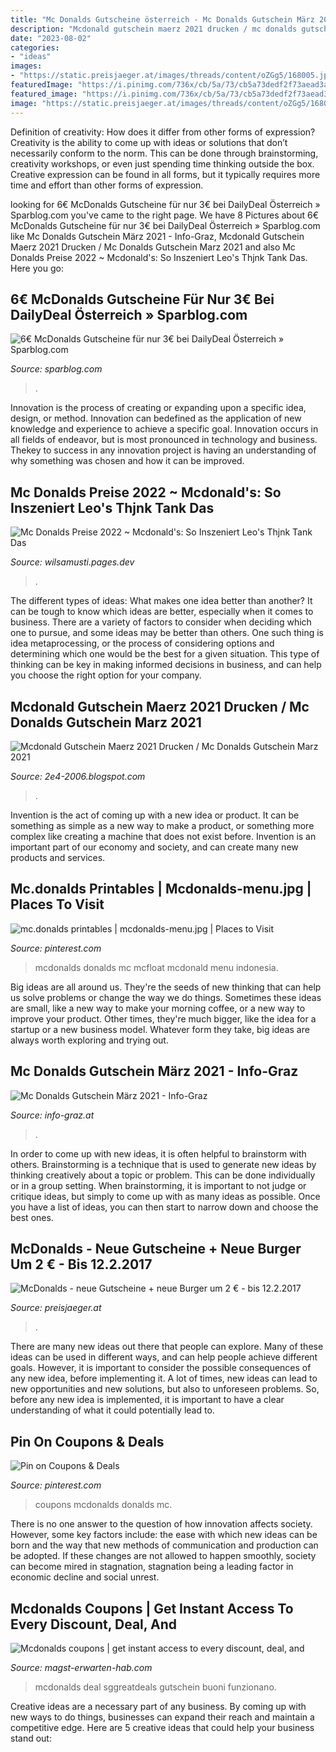 ```yaml
---
title: "Mc Donalds Gutscheine österreich - Mc Donalds Gutschein März 2021"
description: "Mcdonald gutschein maerz 2021 drucken / mc donalds gutschein marz 2021"
date: "2023-08-02"
categories:
- "ideas"
images:
- "https://static.preisjaeger.at/images/threads/content/oZGg5/168005.jpg"
featuredImage: "https://i.pinimg.com/736x/cb/5a/73/cb5a73dedf2f73aead3a242c70e70f30--mcdonalds-coupons-mc-donalds.jpg"
featured_image: "https://i.pinimg.com/736x/cb/5a/73/cb5a73dedf2f73aead3a242c70e70f30--mcdonalds-coupons-mc-donalds.jpg"
image: "https://static.preisjaeger.at/images/threads/content/oZGg5/168005.jpg"
---
```



Definition of creativity: How does it differ from other forms of expression?
Creativity is the ability to come up with ideas or solutions that don’t necessarily conform to the norm. This can be done through brainstorming, creativity workshops, or even just spending time thinking outside the box. Creative expression can be found in all forms, but it typically requires more time and effort than other forms of expression.

	

		
looking for 6€ McDonalds Gutscheine für nur 3€ bei DailyDeal Österreich » Sparblog.com you've came to the right page. We have 8 Pictures about 6€ McDonalds Gutscheine für nur 3€ bei DailyDeal Österreich » Sparblog.com like Mc Donalds Gutschein März 2021 - Info-Graz, Mcdonald Gutschein Maerz 2021 Drucken / Mc Donalds Gutschein Marz 2021 and also Mc Donalds Preise 2022 ~ Mcdonald&#039;s: So Inszeniert Leo&#039;s Thjnk Tank Das. Here you go:
		
    
## 6€ McDonalds Gutscheine Für Nur 3€ Bei DailyDeal Österreich » Sparblog.com

<img loading=lazy src="http://www.sparblog.com/wp-content/uploads/2010/04/mecces-oesterreich.jpg" onerror="this.onerror=null;this.src='https://tse1.mm.bing.net/th?id=OIP.vpUQ0QsPysWmorj_VJbguAHaEO&amp;pid=15.1';" alt="6€ McDonalds Gutscheine für nur 3€ bei DailyDeal Österreich » Sparblog.com">

_Source: sparblog.com_

>. 

	

Innovation is the process of creating or expanding upon a specific idea, design, or method. Innovation can bedefined as the application of new knowledge and experience to achieve a specific goal. Innovation occurs in all fields of endeavor, but is most pronounced in technology and business. Thekey to success in any innovation project is having an understanding of why something was chosen and how it can be improved.

    
## Mc Donalds Preise 2022 ~ Mcdonald&#039;s: So Inszeniert Leo&#039;s Thjnk Tank Das

<img loading=lazy src="https://www.tedthomas101.com/wp-content/uploads/2020/08/McDonalds-Logo.png" onerror="this.onerror=null;this.src='https://tse1.mm.bing.net/th?id=OIP.gLKRllm_vfwJguw18FJKYAHaEK&amp;pid=15.1';" alt="Mc Donalds Preise 2022 ~ Mcdonald&#039;s: So Inszeniert Leo&#039;s Thjnk Tank Das">

_Source: wilsamusti.pages.dev_

>. 

	

The different types of ideas: What makes one idea better than another?
It can be tough to know which ideas are better, especially when it comes to business. There are a variety of factors to consider when deciding which one to pursue, and some ideas may be better than others. One such thing is idea metaprocessing, or the process of considering options and determining which one would be the best for a given situation. This type of thinking can be key in making informed decisions in business, and can help you choose the right option for your company.

    
## Mcdonald Gutschein Maerz 2021 Drucken / Mc Donalds Gutschein Marz 2021

<img loading=lazy src="https://lh5.googleusercontent.com/proxy/drOmPwVwJ5vTj66i89YcgxL7eq5q498DOr3nw2fDVL_Dk-SyN_8SP4qDA9JaJLtrt3mGxYLgk4Lj1vIgp24EJ5ypziyrHf5_8Lof=w1200-h630-p-k-no-nu" onerror="this.onerror=null;this.src='https://tse2.mm.bing.net/th?id=OIP.xhRmC9VkUSa6nq1uKl7YawHaD4&amp;pid=15.1';" alt="Mcdonald Gutschein Maerz 2021 Drucken / Mc Donalds Gutschein Marz 2021">

_Source: 2e4-2006.blogspot.com_

>. 

	

Invention is the act of coming up with a new idea or product. It can be something as simple as a new way to make a product, or something more complex like creating a machine that does not exist before. Invention is an important part of our economy and society, and can create many new products and services.

    
## Mc.donalds Printables | Mcdonalds-menu.jpg | Places To Visit

<img loading=lazy src="https://s-media-cache-ak0.pinimg.com/236x/60/d3/4b/60d34b9b79898f7c4020046b897be022--food-drawing-food-items.jpg" onerror="this.onerror=null;this.src='https://tse1.mm.bing.net/th?id=OIP.nVdmVKfsQqebx6KeGewQ5QAAAA&amp;pid=15.1';" alt="mc.donalds printables | mcdonalds-menu.jpg | Places to Visit">

_Source: pinterest.com_

>mcdonalds donalds mc mcfloat mcdonald menu indonesia. 

	

Big ideas are all around us. They're the seeds of new thinking that can help us solve problems or change the way we do things. Sometimes these ideas are small, like a new way to make your morning coffee, or a new way to improve your product. Other times, they're much bigger, like the idea for a startup or a new business model. Whatever form they take, big ideas are always worth exploring and trying out.

    
## Mc Donalds Gutschein März 2021 - Info-Graz

<img loading=lazy src="https://www.info-graz.at/gutscheine/wp-content/uploads/2016/05/mc-donalds-oesterreich-gutscheinkarte-300x131.jpg" onerror="this.onerror=null;this.src='https://tse2.mm.bing.net/th?id=OIP.cbDhkxpvI_bvOxIhZjrRKgAAAA&amp;pid=15.1';" alt="Mc Donalds Gutschein März 2021 - Info-Graz">

_Source: info-graz.at_

>. 

	

In order to come up with new ideas, it is often helpful to brainstorm with others. Brainstorming is a technique that is used to generate new ideas by thinking creatively about a topic or problem. This can be done individually or in a group setting. When brainstorming, it is important to not judge or critique ideas, but simply to come up with as many ideas as possible. Once you have a list of ideas, you can then start to narrow down and choose the best ones.

    
## McDonalds - Neue Gutscheine + Neue Burger Um 2 € - Bis 12.2.2017

<img loading=lazy src="https://static.preisjaeger.at/images/threads/content/oZGg5/168005.jpg" onerror="this.onerror=null;this.src='https://tse2.mm.bing.net/th?id=OIP.GGNc5JyGk6vpGM1MhqlKDAAAAA&amp;pid=15.1';" alt="McDonalds - neue Gutscheine + neue Burger um 2 € - bis 12.2.2017">

_Source: preisjaeger.at_

>. 

	

There are many new ideas out there that people can explore. Many of these ideas can be used in different ways, and can help people achieve different goals. However, it is important to consider the possible consequences of any new idea, before implementing it. A lot of times, new ideas can lead to new opportunities and new solutions, but also to unforeseen problems. So, before any new idea is implemented, it is important to have a clear understanding of what it could potentially lead to.

    
## Pin On Coupons &amp; Deals

<img loading=lazy src="https://i.pinimg.com/736x/cb/5a/73/cb5a73dedf2f73aead3a242c70e70f30--mcdonalds-coupons-mc-donalds.jpg" onerror="this.onerror=null;this.src='https://tse2.mm.bing.net/th?id=OIP.zeC9k7l0BaryR-jfoLJcaAHaGL&amp;pid=15.1';" alt="Pin on Coupons &amp; Deals">

_Source: pinterest.com_

>coupons mcdonalds donalds mc. 

	

There is no one answer to the question of how innovation affects society. However, some key factors include: the ease with which new ideas can be born and the way that new methods of communication and production can be adopted. If these changes are not allowed to happen smoothly, society can become mired in stagnation, stagnation being a leading factor in economic decline and social unrest.

    
## Mcdonalds Coupons | Get Instant Access To Every Discount, Deal, And

<img loading=lazy src="https://magst-erwarten-hab.com/pco/w2ZJdY-oYX9Uo1f_r6udtAHaLn.jpg" onerror="this.onerror=null;this.src='https://tse1.mm.bing.net/th?id=OIP.gx1oN40jrDT064FVNsHONQAAAA&amp;pid=15.1';" alt="Mcdonalds coupons | get instant access to every discount, deal, and">

_Source: magst-erwarten-hab.com_

>mcdonalds deal sggreatdeals gutschein buoni funzionano. 

	

Creative ideas are a necessary part of any business. By coming up with new ways to do things, businesses can expand their reach and maintain a competitive edge. Here are 5 creative ideas that could help your business stand out: 

